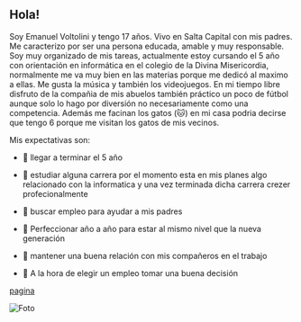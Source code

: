 ## Hola! 
Soy Emanuel Voltolini y tengo 17 años. Vivo en Salta Capital con mis padres. Me caracterizo por ser una persona educada, amable y muy responsable. Soy muy organizado de mis tareas, actualmente estoy cursando el 5 año con orientación en informática en el colegio de la Divina Misericordia, normalmente me va muy bien en las materias porque me dedicó al maximo a ellas.
Me gusta la música y también los videojuegos. En mi tiempo libre disfruto de la compañia de mis abuelos también práctico un poco de fútbol aunque solo lo hago por diversión no necesariamente como una competencia. Además me facinan los gatos (🐱) en mi casa podria decirse que tengo 6 porque me visitan los gatos de mis vecinos.

Mis expectativas son: 

- 🐶 llegar a terminar el 5 año

- 🐶 estudiar alguna carrera por el momento esta en mis planes algo relacionado con la informatica y una vez terminada dicha carrera crezer profecionalmente

- 🐶 buscar empleo para ayudar a mis padres

- 🐶 Perfeccionar año a año para estar al mismo nivel que la nueva generación

- 🐶 mantener una buena relación con mis compañeros en el trabajo

- 🐶 A la hora de elegir un empleo tomar una buena decisión

[pagina](https://www.google.com)

![Foto](https://github.com/EmanuelVoltolini/EmanuelVoltolini/assets/172198813/b7576e14-04ff-472e-8284-b961da3322c6)



